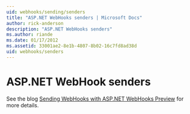 ```yaml
---
uid: webhooks/sending/senders
title: "ASP.NET WebHooks senders | Microsoft Docs"
author: rick-anderson
description: "ASP.NET WebHooks senders"
ms.author: riande
ms.date: 01/17/2012
ms.assetid: 33001ae2-8e1b-4807-8b02-16c7fd8ad38d
uid: webhooks/senders
---
```

# ASP.NET WebHook senders

See the blog [Sending WebHooks with ASP.NET WebHooks Preview](https://blogs.msdn.com/b/webdev/archive/2015/09/15/sending-webhooks-with-asp-net-webhooks-preview.aspx) for more details.
